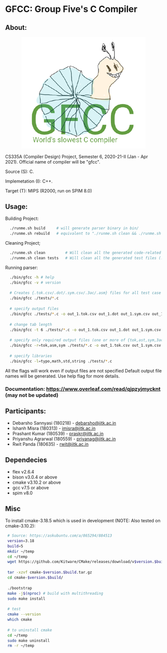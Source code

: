 # GFCC: Group Five's C Compiler

## About:
<!-- ![GFCC Logo](./logo_t.png) -->
<p align="center">
  <img src="./logo_t.png" width="400" margin="200">
</p>

CS335A (Compiler Design) Project, Semester 6, 2020-21-II (Jan - Apr 2021).
Official name of compiler will be "gfcc".

Source (S): C.

Implemetation (I): C++.

Target (T): MIPS (R2000, run on SPIM 8.0)

## Usage:
Building Project:
```bash
  ./runme.sh build     # will generate parser binary in bin/
  ./runme.sh rebuild   # equivalent to "./runme.sh clean && ./runme.sh build"
```
Cleaning Project;
```bash
  ./runme.sh clean         # Will clean all the generated code-related files
  ./runme.sh clean tests   # Will clean all the generated test files (.dot/.ps/.csv/.3ac/.asm)
```
Running parser:
```bash
  ./bin/gfcc -h # help
  ./bin/gfcc -v # version
  
  # Creates {.tok.csv/.dot/.sym.csv/.3ac/.asm} files for all test case files
  ./bin/gfcc ./tests/*.c
  
  # specify output files
  ./bin/gfcc ./tests/*.c -o out_1.tok.csv out_1.dot out_1.sym.csv out_1.3ac out_1.asm ... out_N.tok.csv out_N.dot out_N.sym.csv out_N.3ac out_N.asm

  # change tab length
  ./bin/gfcc -t 6 ./tests/*.c -o out_1.tok.csv out_1.dot out_1.sym.csv out_1.3ac out_1.asm ... out_N.tok.csv out_N.dot out_N.sym.csv out_N.3ac out_N.asm

  # specify only required output files (one or more of {tok,ast,sym,3ac,asm})
  ./bin/gfcc -r=tok,asm,sym ./tests/*.c -o out_1.tok.csv out_1.sym.csv out_1.asm ... out_N.tok.csv out_N.sym.csv out_N.asm

  # specify libraries
  ./bin/gfcc -l=typo,math,std,string ./tests/*.c
```

All the flags will work even if output files are not specified Default output file names will be generated. Use help flag for more details.

### Documentation: https://www.overleaf.com/read/qjpzyjmycknt (may not be updated)

## Participants:
 - Debarsho Sannyasi (180218) - debarsho@iitk.ac.in
 - Ishanh Misra (180313) - imisra@iitk.ac.in
 - Prashant Kumar (180539) - praskr@iitk.ac.in
 - Priyanshu Agrarwal (180559) - priyanag@iitk.ac.in
 - Rwit Panda (180635) - rwit@iitk.ac.in

## Dependecies
 - flex v2.6.4
 - bison v3.0.4 or above
 - cmake v3.10.2 or above
 - gcc v7.5 or above
 - spim v8.0

## Misc
  To install cmake-3.18.5 which is used in development (NOTE: Also tested on cmake-3.10.2):
 ```bash
  # Source: https://askubuntu.com/a/865294/884513
  version=3.18
  build=5
  mkdir ~/temp
  cd ~/temp
  wget https://github.com/Kitware/CMake/releases/download/v$version.$build/cmake-$version.$build.tar.gz

  tar -xzvf cmake-$version.$build.tar.gz
  cd cmake-$version.$build/

  ./bootstrap
  make -j$(nproc) # build with multithreading
  sudo make install

  # test
  cmake --version
  which cmake

  # to uninstall cmake
  cd ~/temp
  sudo make uninstall
  rm -r ~/temp
 ```
 
